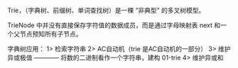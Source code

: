 Trie，（字典树、前缀树、单词查找树）是一棵 “非典型” 的多叉树模型。

TrieNode 中并没有直接保存字符值的数据成员，而是通过字母映射表 next 和一个父节点预知所有子节点。

字典树应用：
1> 检索字符串
2> AC自动机（trie 是AC自动机的一部分）
3> 维护异或极值 ———— 将数的二进制看作一个字符串，建构 01-trie
4> 维护异或和
